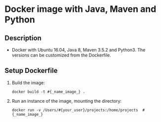 # Docker image with Java, Maven and Python



## Description

- Docker with Ubuntu 16.04, Java 8, Maven 3.5.2 and Python3. The versions can be customized from the Dockerfile.

## Setup Dockerfile

1. Build the image:

   `docker build -t #{_name_image_} .`

2. Run an instance of the image, mounting the directory:

   `docker run -v /Users/#{your_user}/projects:/home/projects  #{_name_image_} `